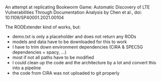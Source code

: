 An attempt at replicating Bookworm Game: Automatic Discovery of LTE Vulnerabilities Through Documentation Analysis by Chen et al., doi: 10.1109/SP40001.2021.00104

The RODExtender kind of works, but:
- demo.txt is only a placeholder and does not return any RODs
- models and data have to be downloaded for this to work
- I have to trim down environment dependencies (CiRA & SPEC5G dependencies + spacy, ...)
- most if not all paths have to be modified
- I could clean up the code and the architecture by a lot and convert this into a pipeline
- the code from CiRA was not uploaded to git properly
